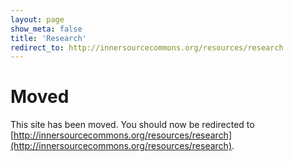 ```yaml
---
layout: page
show_meta: false
title: 'Research'
redirect_to: http://innersourcecommons.org/resources/research
---
```


# Moved

This site has been moved. You should now be redirected to [http://innersourcecommons.org/resources/research](http://innersourcecommons.org/resources/research).